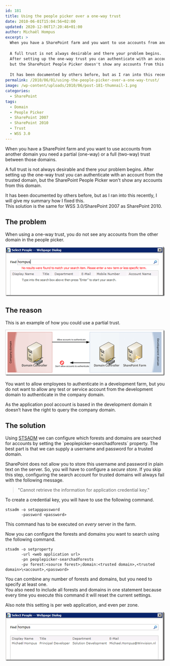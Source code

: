 ```yaml
---
id: 181
title: Using the people picker over a one-way trust
date: 2010-06-01T15:04:56+02:00
updated: 2020-12-06T17:20:46+01:00
author: Michaël Hompus
excerpt: >
  When you have a SharePoint farm and you want to use accounts from another domain you need a partial (one-way) or a full (two-way) trust between those domain.

  A full trust is not always desirable and there your problem begins.
  After setting up the one-way trust you can authenticate with an account from the trusted domain,
  but the SharePoint People Picker doesn't show any accounts from this domain.

  It has been documented by others before, but as I ran into this recently I'll give my summary how I fixed this.
permalink: /2010/06/01/using-the-people-picker-over-a-one-way-trust/
image: /wp-content/uploads/2010/06/post-181-thumnail-1.png
categories:
  - SharePoint
tags:
  - Domain
  - People Picker
  - SharePoint 2007
  - SharePoint 2010
  - Trust
  - WSS 3.0
---
```


When you have a SharePoint farm and you want to use accounts from another domain you need a partial (one-way) or a full (two-way) trust between those domains.

A full trust is not always desirable and there your problem begins.
After setting up the one-way trust you can authenticate with an account from the trusted domain,
but the SharePoint People Picker won't show any accounts from this domain.

It has been documented by others before, but as I ran into this recently, I will give my summary how I fixed this.  
This solution is the same for WSS 3.0/SharePoint 2007 as SharePoint 2010.

## The problem

When using a one-way trust, you do not see any accounts from the other domain in the people picker.

![SharePoint People Picker not showing any accounts.](/wp-content/uploads/2010/06/people-picker-no-results.png "People picker not showing accounts from the other domain.")

## The reason

This is an example of how you could use a partial trust.

![Architecture with a company and a development domain setup with a partial trust.](/wp-content/uploads/2010/06/one-way-trust-architecture.png "Example of a one-way trust architecture.")

You want to allow employees to authenticate in a development farm, but you do not want to allow any test or service account from the development domain to authenticate in the company domain.

As the application pool account is based in the development domain it doesn’t have the right to query the company domain.

## The solution

Using [STSADM](https://learn.microsoft.com/previous-versions/office/sharepoint-2007-products-and-technologies/cc261956(v=office.12))
we can configure which forests and domains are searched for accounts by setting the `peoplepicker-searchadforests` property.
The best part is that we can supply a username and password for a trusted domain.

SharePoint does not allow you to store this username and password in plain text on the server.
So, you will have to configure a _secure store_.
If you skip this step, configuring the search account for trusted domains will always fail with the following message.

> "Cannot retrieve the information for application credential key."

To create a credential key, you will have to use the following command.

```shell
stsadm -o setapppassword
       -password <password>
```

This command has to be executed on _every_ server in the farm.

Now you can configure the forests and domains you want to search using the following command.

```shell
stsadm -o setproperty
       -url <web application url>
       -pn peoplepicker-searchadforests
       -pv forest:<source forest>;domain:<trusted domain>,<trusted domain>\<account>,<password>
```

You can combine any number of forests and domains, but you need to specify at least one.  
You also need to include all forests and domains in one statement because every time you execute this command it will reset the current settings.

Also note this setting is per web application, and even per zone.

![SharePoint People Picker showing an account from the one-way trusted domain.](/wp-content/uploads/2010/06/people-picker-with-results.png "People picker showing accounts from the other domain.")
